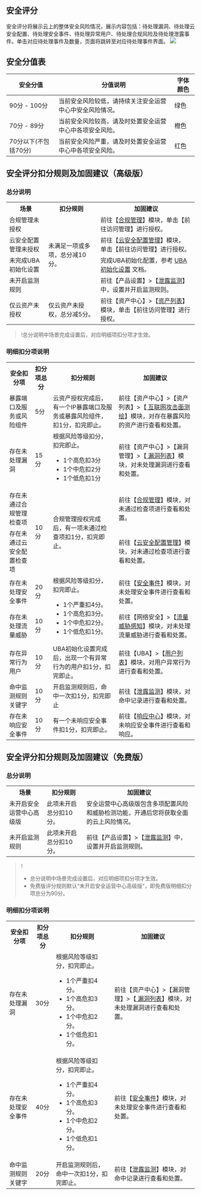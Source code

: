 ## 安全评分
安全评分将展示云上的整体安全风险情况，展示内容包括：待处理漏洞、待处理云安全配置、待处理安全事件、待处理异常用户、待处理合规风险及待处理泄露事件。单击对应待处理事件及数量，页面将跳转至对应待处理事件界面。
![](https://main.qcloudimg.com/raw/0d30c8e8c49509b3b1e3cd10b2f4efab.png)
## 安全分值表

| 安全分值 | 分值说明 | 字体颜色 |
|---------|---------|---------|
|90分 - 100分|	当前安全风险较低，请持续关注安全运营中心中安全风险情况。	|绿色|
|70分 - 89分	|当前安全风险较高，请及时处置安全运营中心中各项安全风险。|	橙色|
|70分以下(不包括70分)|	当前安全风险严重，请及时处置安全运营中心中各项安全风险。	|红色|

## 安全评分扣分规则及加固建议（高级版）
### 总分说明
<table>
<tr><th>场景</th><th>扣分规则</th><th>加固建议</th></tr>
<tr><td>合规管理未授权</td><td rowspan="4">未满足一项或多项，总分减10分。</td><td> 前往【<a href = "https://console.cloud.tencent.com/ssav2/compliance">合规管理</a>】模块，单击【前往访问管理】进行授权。</td></tr>
<tr><td>云安全配置管理未授权</td><td>前往【<a href = "https://console.cloud.tencent.com/ssav2/config">云安全配置管理</a>】模块， 单击【前往访问管理】进行授权。</td></tr>
<tr><td>未完成UBA初始化设置</td><td>完成UBA初始化配置，参考 <a href = "https://console.cloud.tencent.com/ssav2/config"> UBA 初始化设置</a> 文档。</td></tr>
<tr><td>未开启监测规则</td><td>前往【产品设置】>【<a href = "https://console.cloud.tencent.com/ssav2/setting/monitor">泄露监测</a>】中，设置并开启监测规则。</td></tr>
<tr><td>仅云资产未授权</td><td>仅云资产未授权，总分减5分。</td><td>前往【资产中心】>【<a href = "https://console.cloud.tencent.com/ssav2/assets">资产列表</a>】模块，单击【前往访问管理】进行授权。</td></tr>
</table>

>!总分说明中场景完成设置后，对应明细项扣分项才生效。
### 明细扣分项说明

<table>
<tr><th>安全扣分项</th><th>扣分项总分</th><th>扣分规则</th><th>加固建议</th></tr>

<tr><td>暴露端口及服务或风险组件</td><td>5分</td><td>云资产授权完成后，有一个IP暴露端口及服务或暴露风险组件，扣1分，扣完即止。</td><td>前往【资产中心】>【资产列表】>【<a href = "https://console.cloud.tencent.com/ssav2/assets/map"> 互联网攻击面测绘</a>】模块，对存在暴露风险的资产进行查看和处置。</td></tr>
<tr><td>存在未处理漏洞</td><td>15分</td><td>根据风险等级扣分，扣完即止。<ul><li>1个高危扣3分</li>
<li>1个中危扣2分</li>
<li>1个低危扣1分</li></ul>
</td><td>前往【资产中心】>【漏洞管理】>【<a href = "https://console.cloud.tencent.com/ssav2/vulner"> 漏洞列表</a>】模块，对未处理漏洞进行查看和处置。</td></tr>
<tr><td>存在未通过合规管理检查项</td><td rowspan="2">10分</td><td rowspan="2">合规管理授权完成后，有一项未通过检查项扣1分，扣完即止。</td><td>前往【<a href = "https://console.cloud.tencent.com/ssav2/compliance">合规管理</a>】模块，对未通过检查项进行查看和处置。</td></tr>
<tr><td>存在未通过云安全配置检查项</td><td>前往【<a href = "https://console.cloud.tencent.com/ssav2/config">云安全配置管理</a>】模块，对未通过检查项进行查看和处置。</td></tr>
<tr><td>存在未处理安全事件</td><td>20分</td><td rowspan="2">根据风险等级扣分，扣完即止。
<ul><li>1个严重扣4分。</li><li>1个高危扣3分。</li>
<li>1个中危扣2分。</li>
<li>1个低危扣1分。</li></ul>
</td><td>前往【<a href = "https://console.cloud.tencent.com/ssav2/event">安全事件</a>】模块，对未处理安全事件进行查看和处置。</td></tr>
<tr><td>存在未处理流量威胁</td><td>10分</td><td>前往【网络安全】>【<a href = "https://console.cloud.tencent.com/ssav2/network">流量威胁感知</a>】模块，对未处理流量威胁进行查看和处置。</td></tr>
<tr><td>存在异常行为用户</td><td>10分</td><td>UBA初始化设置完成后，出现一个有异常行为的用户扣1分，扣完即止。</td><td>前往【UBA】>【<a href = "https://console.cloud.tencent.com/ssav2/account/list">用户列表</a>】模块，对用户异常行为进行查看和处置。</td></tr>
<tr><td>命中监测规则关键字</td><td>10分</td><td>开启监测规则后，命中一次扣1分，扣完即止</td><td>前往【<a href = "https://console.cloud.tencent.com/ssav2/monitor">泄露监测</a>】模块，对命中记录进行查看和处置。</td></tr>
<tr><td>存在未响应安全事件</td><td>10分</td><td>有一个未响应安全事件扣1分，扣完即止。</td><td>前往【<a href = "https://console.cloud.tencent.com/ssav2/response">响应中心</a>】模块，对未响应安全事件进行查看和响应。</td></tr>
</table>


## 安全评分扣分规则及加固建议（免费版）
### 总分说明
<table>
<tr><th>场景</th><th>扣分规则</th><th>加固建议</th></tr>
<tr><td>未开启安全运营中心高级版</td><td>此项未开启总分扣10分。</td><td>安全运营中心高级版包含多项配置风险和威胁检测功能，开通后您将获取全面的云上风险情况。</td></tr>
<tr><td>未开启监测规则</td><td>此项未开启总分扣10分。</td><td>前往【产品设置】>【<a href = "https://console.cloud.tencent.com/ssav2/setting/monitor">泄露监测</a>】中，设置并开启监测规则。</td></tr>
</table>

>!
>- 总分说明中场景完成设置后，对应明细项扣分项才生效。
>- 免费版评分规则默认“未开启安全运营中心高级版”，即免费版明细扣分项总分为90分。
### 明细扣分项说明

<table>
<tr><th>安全扣分项</th><th>扣分项总分</th><th>扣分规则</th><th>加固建议</th></tr>
<tr><td>存在未处理漏洞</td><td>30分</td><td>根据风险等级扣分，扣完即止。
<ul><li>1个严重扣4分。</li><li>1个高危扣3分。</li>
<li>1个中危扣2分。</li>
<li>1个低危扣1分。</li></ul></td><td>前往【资产中心】>【漏洞管理】>【<a href = "https://console.cloud.tencent.com/ssav2/vulner"> 漏洞列表</a>】模块，对未处理漏洞进行查看和处置。</td></tr>
<tr><td>存在未处理安全事件</td><td>40分</td><td>根据风险等级扣分，扣完即止。
<ul><li>1个严重扣4分。</li><li>1个高危扣3分。</li>
<li>1个中危扣2分。</li>
<li>1个低危扣1分。</li></ul></td><td>前往【<a href = "https://console.cloud.tencent.com/ssav2/event">安全事件</a>】模块，对未处理安全事件进行查看和处置。</td></tr>
<tr><td>命中监测规则关键字</td><td>20分</td><td>开启监测规则后，命中一次扣1分，扣完即止。</td><td>前往【<a href = "https://console.cloud.tencent.com/ssav2/monitor">泄露监测</a>】模块，对命中记录进行查看和处置。</td></tr>
</table>
